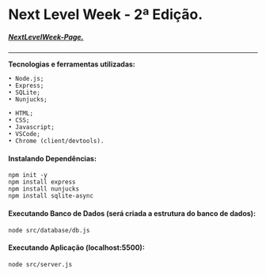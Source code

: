 # Next Level Week - 2ª Edição.
##### [NextLevelWeek-Page.](https://nextlevelweek.com/)
---
 **Tecnologias e ferramentas utilizadas:**
```
• Node.js;
• Express;
• SQLite;
• Nunjucks;

• HTML;
• CSS;
• Javascript;
• VSCode;
• Chrome (client/devtools).
```

#### Instalando Dependências:
```
npm init -y
npm install express
npm install nunjucks
npm install sqlite-async
```

#### Executando Banco de Dados (será criada a estrutura do banco de dados):
```
node src/database/db.js
```
#### Executando Aplicação (localhost:5500):
```
node src/server.js
```
